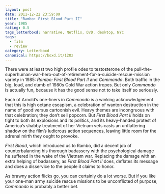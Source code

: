 ```yaml
---
layout: post 
date: 2011-12-22 23:59:00
title: "Rambo: First Blood Part II"
year: 1985
rating: 0.5
tags_letterboxd: narrative, Netflix, DVD, desktop, NYC
tags:
  - film
  - review
category: Letterboxd
canonical: https://boxd.it/12Oz
---
```


There were at least two high profile odes to testosterone of the pull-the-superhuman-war-hero-out-of-retirement-for-a-suicide-rescue-mission variety in 1985: <cite>Rambo: First Blood Part II</cite> and <cite>Commando</cite>. Both traffic in the big, loud, and dumb of 1980s Cold War action tropes. But only <cite>Commando</cite> is actually fun, because it has the good sense not to take itself so seriously.

Each of Arnold’s one-liners in <cite>Commando</cite> is a winking acknowledgement that this is high octane escapism, a celebration of wanton destruction in the name of good versus cartoonish evil. Heavy themes are incongruous with that celebration; they don’t sell popcorn. But <cite>First Blood Part II</cite> holds on tight to both its explosions and its politics, and its heavy-handed protest of America’s shabby treatment of her Vietnam vets casts an unflattering shadow on the film’s ludicrous action sequences, leaving little room for the adrenal mirth they ought to provoke.

<cite>First Blood</cite>, which introduced us to Rambo, did a decent job of counterbalancing his thorough badassery with the psychological damage he suffered in the wake of the Vietnam war. Replacing the damage with an extra helping of badassery, as <cite>First Blood Part II</cite> does, deflates its message and does a disservice to the people it claims to honor.

As brawny action flicks go, you can certainly do a lot worse. But if you like your one-man army suicide rescue missions to be unconflicted of purpose, <cite>Commando</cite> is probably a better bet.